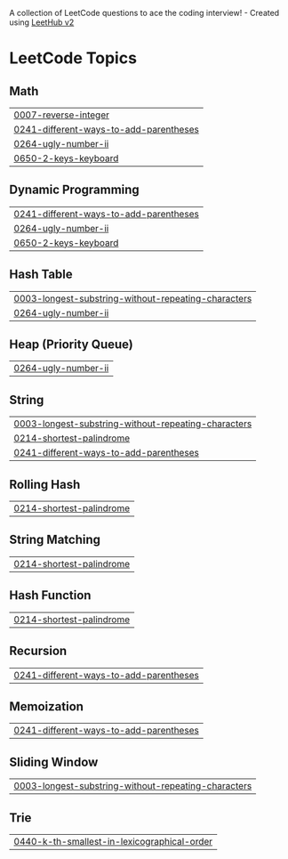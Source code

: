 A collection of LeetCode questions to ace the coding interview! - Created using [LeetHub v2](https://github.com/arunbhardwaj/LeetHub-2.0)
<!---LeetCode Topics Start-->
# LeetCode Topics
## Math
|  |
| ------- |
| [0007-reverse-integer](https://github.com/Dharma4641/LeetCode/tree/master/0007-reverse-integer) |
| [0241-different-ways-to-add-parentheses](https://github.com/Dharma4641/LeetCode/tree/master/0241-different-ways-to-add-parentheses) |
| [0264-ugly-number-ii](https://github.com/Dharma4641/LeetCode/tree/master/0264-ugly-number-ii) |
| [0650-2-keys-keyboard](https://github.com/Dharma4641/LeetCode/tree/master/0650-2-keys-keyboard) |
## Dynamic Programming
|  |
| ------- |
| [0241-different-ways-to-add-parentheses](https://github.com/Dharma4641/LeetCode/tree/master/0241-different-ways-to-add-parentheses) |
| [0264-ugly-number-ii](https://github.com/Dharma4641/LeetCode/tree/master/0264-ugly-number-ii) |
| [0650-2-keys-keyboard](https://github.com/Dharma4641/LeetCode/tree/master/0650-2-keys-keyboard) |
## Hash Table
|  |
| ------- |
| [0003-longest-substring-without-repeating-characters](https://github.com/Dharma4641/LeetCode/tree/master/0003-longest-substring-without-repeating-characters) |
| [0264-ugly-number-ii](https://github.com/Dharma4641/LeetCode/tree/master/0264-ugly-number-ii) |
## Heap (Priority Queue)
|  |
| ------- |
| [0264-ugly-number-ii](https://github.com/Dharma4641/LeetCode/tree/master/0264-ugly-number-ii) |
## String
|  |
| ------- |
| [0003-longest-substring-without-repeating-characters](https://github.com/Dharma4641/LeetCode/tree/master/0003-longest-substring-without-repeating-characters) |
| [0214-shortest-palindrome](https://github.com/Dharma4641/LeetCode/tree/master/0214-shortest-palindrome) |
| [0241-different-ways-to-add-parentheses](https://github.com/Dharma4641/LeetCode/tree/master/0241-different-ways-to-add-parentheses) |
## Rolling Hash
|  |
| ------- |
| [0214-shortest-palindrome](https://github.com/Dharma4641/LeetCode/tree/master/0214-shortest-palindrome) |
## String Matching
|  |
| ------- |
| [0214-shortest-palindrome](https://github.com/Dharma4641/LeetCode/tree/master/0214-shortest-palindrome) |
## Hash Function
|  |
| ------- |
| [0214-shortest-palindrome](https://github.com/Dharma4641/LeetCode/tree/master/0214-shortest-palindrome) |
## Recursion
|  |
| ------- |
| [0241-different-ways-to-add-parentheses](https://github.com/Dharma4641/LeetCode/tree/master/0241-different-ways-to-add-parentheses) |
## Memoization
|  |
| ------- |
| [0241-different-ways-to-add-parentheses](https://github.com/Dharma4641/LeetCode/tree/master/0241-different-ways-to-add-parentheses) |
## Sliding Window
|  |
| ------- |
| [0003-longest-substring-without-repeating-characters](https://github.com/Dharma4641/LeetCode/tree/master/0003-longest-substring-without-repeating-characters) |
## Trie
|  |
| ------- |
| [0440-k-th-smallest-in-lexicographical-order](https://github.com/Dharma4641/LeetCode/tree/master/0440-k-th-smallest-in-lexicographical-order) |
<!---LeetCode Topics End-->